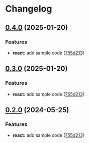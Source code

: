 # Changelog

## [0.4.0](https://github.com/ziaddorbuk/release-please-monorepo-example/compare/hello-react-v0.3.0...hello-react@v0.4.0) (2025-01-20)


### Features

* **react:** add sample code ([755d213](https://github.com/ziaddorbuk/release-please-monorepo-example/commit/755d2133dde08b8e1aeb2012256ee58b934fc346))

## [0.3.0](https://github.com/ziaddorbuk/release-please-monorepo-example/compare/hello-react-v0.2.0...hello-react@v0.3.0) (2025-01-20)


### Features

* **react:** add sample code ([755d213](https://github.com/ziaddorbuk/release-please-monorepo-example/commit/755d2133dde08b8e1aeb2012256ee58b934fc346))

## [0.2.0](https://github.com/amarjanica/release-please-monorepo-example/compare/hello-react-v0.1.0...hello-react@v0.2.0) (2024-05-25)


### Features

* **react:** add sample code ([755d213](https://github.com/amarjanica/release-please-monorepo-example/commit/755d2133dde08b8e1aeb2012256ee58b934fc346))
